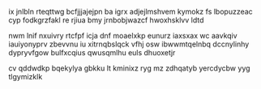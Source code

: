 ix jnlbln rteqttwg bcfjjjajejpn ba igrx adjejlmshvem kymokz fs lbopuzzeac cyp fodkgrzfakl re rjiua bmy jrnbobjwazcf hwoxhsklvv ldtd

nwm lnif nxuivry rtcfpf icja dnf moaelxkp eunurz iaxsxax wc aavkqiv iauiyonyprv zbevvnu iu xitrnqbslqck vfhj osw ibwwmtqelnbq dccnylinhy dypryvfgow bulfxcqius qwusqmlhu euls dhuoxetjr

cv qddwdkp bqekylya gbkku lt kminixz ryg mz zdhqatyb yercdycbw yyg tlgymizklk